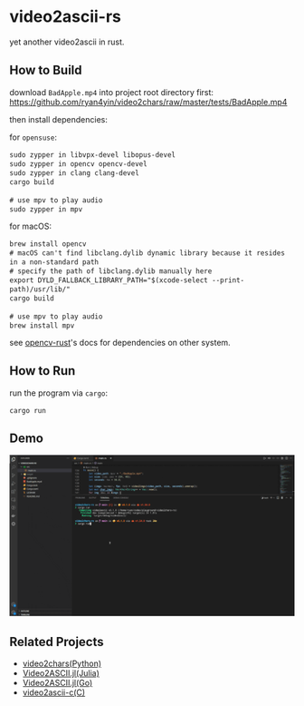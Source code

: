 # video2ascii-rs

yet another video2ascii in rust.

## How to Build

download `BadApple.mp4` into project root directory first: <https://github.com/ryan4yin/video2chars/raw/master/tests/BadApple.mp4>

then install dependencies:

for `opensuse`:

```shell
sudo zypper in libvpx-devel libopus-devel
sudo zypper in opencv opencv-devel
sudo zypper in clang clang-devel
cargo build

# use mpv to play audio
sudo zypper in mpv
```

for macOS:

```shell
brew install opencv
# macOS can't find libclang.dylib dynamic library because it resides in a non-standard path
# specify the path of libclang.dylib manually here
export DYLD_FALLBACK_LIBRARY_PATH="$(xcode-select --print-path)/usr/lib/"
cargo build

# use mpv to play audio
brew install mpv
```

see [opencv-rust](https://github.com/twistedfall/opencv-rust#getting-opencv)'s docs for dependencies on other system.

## How to Run

run the program via `cargo`:

```shell
cargo run
```


## Demo

![](./badapple-demo.gif)


## Related Projects

- [video2chars(Python)](https://github.com/yuansuye/video2chars)
- [Video2ASCII.jl(Julia)](https://github.com/ryan4yin/Video2ASCII.jl)
- [Video2ASCII.jl(Go)](https://github.com/ryan4yin/Video2ascii)
- [video2ascii-c(C)](https://github.com/ryan4yin/video2ascii-c)

